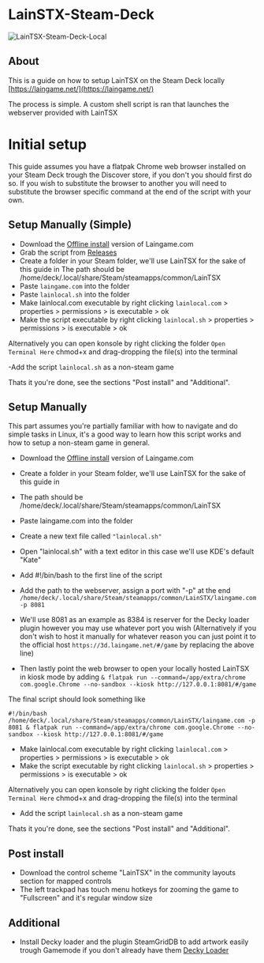 # LainSTX-Steam-Deck
![LainTSX-Steam-Deck-Local](https://i.imgur.com/OIFv6Ln.png)
## About
This is a guide on how to setup LainTSX on the Steam Deck locally
[https://laingame.net/](https://laingame.net/)

The process is simple. A custom shell script is ran that launches the webserver provided with LainTSX

# Initial setup
This guide assumes you have a flatpak Chrome web browser installed on your Steam Deck trough the Discover store, if you don't you should first do so. If you wish to substitute the browser to another you will need to substitute the browser specific command at the end of the script with your own.

## Setup Manually (Simple)
- Download the [Offline install](https://laingame.net/offline.html) version of Laingame.com
- Grab the script from [Releases](https://github.com/Allunatik/LainSTX-Steam-Deck/releases)
- Create a folder in your Steam folder, we'll use LainTSX for the sake of this guide in 
  The path should be /home/deck/.local/share/Steam/steamapps/common/LainTSX
- Paste ```laingame.com``` into the folder
- Paste ```lainlocal.sh``` into the folder
- Make lainlocal.com executable by right clicking ```lainlocal.com``` > properties > permissions > is executable > ok
- Make the script executable by right clicking ```lainlocal.sh``` > properties > permissions > is executable > ok

Alternatively you can open konsole by right clicking the folder ```Open Terminal Here``` chmod+x and drag-dropping the file(s) into the terminal

-Add the script ```lainlocal.sh``` as a non-steam game

Thats it you're done, see the sections "Post install" and "Additional".

## Setup Manually
This part assumes you're partially familiar with how to navigate and do simple tasks in Linux, it's a good way to learn how this script works and how to setup a non-steam game in general.

- Download the [Offline install](https://laingame.net/offline.html) version of Laingame.com
- Create a folder in your Steam folder, we'll use LainTSX for the sake of this guide in 
- The path should be /home/deck/.local/share/Steam/steamapps/common/LainTSX
- Paste laingame.com into the folder
- Create a new text file called ```"lainlocal.sh"```
- Open "lainlocal.sh" with a text editor in this case we'll use KDE's default "Kate"

- Add #!/bin/bash to the first line of the script
- Add the path to the webserver, assign a port with "-p" at the end ```/home/deck/.local/share/Steam/steamapps/common/LainSTX/laingame.com -p 8081```
- We'll use 8081 as an example as 8384 is reserver for the Decky loader plugin however you may use whatever port you wish
(Alternatively if you don't wish to host it manually for whatever reason you can just point it to the official host ```https://3d.laingame.net/#/game``` by replacing the above line)

- Then lastly point the web browser to open your locally hosted LainTSX in kiosk mode by adding
```& flatpak run --command=/app/extra/chrome com.google.Chrome --no-sandbox --kiosk http://127.0.0.1:8081/#/game```


The final script should look something like
```
#!/bin/bash
/home/deck/.local/share/Steam/steamapps/common/LainSTX/laingame.com -p 8081 & flatpak run --command=/app/extra/chrome com.google.Chrome --no-sandbox --kiosk http://127.0.0.1:8081/#/game
```
- Make lainlocal.com executable by right clicking ```lainlocal.com``` > properties > permissions > is executable > ok
- Make the script executable by right clicking ```lainlocal.sh``` > properties > permissions > is executable > ok

Alternatively you can open konsole by right clicking the folder ```Open Terminal Here``` chmod+x and drag-dropping the file(s) into the terminal

- Add the script ```lainlocal.sh``` as a non-steam game

Thats it you're done, see the sections "Post install" and "Additional".

## Post install
- Download the control scheme "LainTSX" in the community layouts section for mapped controls
- The left trackpad has touch menu hotkeys for zooming the game to "Fullscreen" and it's regular window size

## Additional
- Install Decky loader and the plugin SteamGridDB to add artwork easily trough Gamemode if you don't already have them
[Decky Loader](https://github.com/SteamDeckHomebrew/decky-loader)
